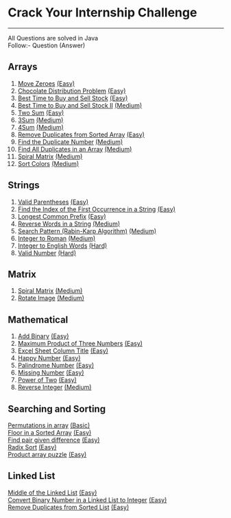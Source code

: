 # Crack Your Internship Challenge
---
All Questions are solved in Java\
Follow:- Question (Answer)

## Arrays
1. [Move Zeroes](https://leetcode.com/problems/move-zeroes/description/) [(Easy)](/Arrays/Move%20Zeroes(Easy).txt)
2. [Chocolate Distribution Problem](https://practice.geeksforgeeks.org/problems/chocolate-distribution-problem3825/1) [(Easy)](/Arrays/Chocolate%20Distribution%20Problem(Easy).txt)
3. [Best Time to Buy and Sell Stock](https://leetcode.com/problems/best-time-to-buy-and-sell-stock/) [(Easy)](/Arrays/Best%20Time%20to%20Buy%20and%20Sell%20Stock(Easy).txt)
4. [Best Time to Buy and Sell Stock II](https://leetcode.com/problems/best-time-to-buy-and-sell-stock-ii/description/) [(Medium)](/Arrays/Best%20Time%20to%20Buy%20and%20Sell%20Stock%20II(Medium).txt)
5. [Two Sum](https://leetcode.com/problems/two-sum/description/) [(Easy)](/Arrays/Two%20Sum(Easy).txt)
6. [3Sum](https://leetcode.com/problems/3sum/description/) [(Medium)](/Arrays/3Sum(Medium).txt)
7. [4Sum](https://leetcode.com/problems/4sum/description/) [(Medium)](/Arrays/4Sum(Medium).txt)
8. [Remove Duplicates from Sorted Array](https://leetcode.com/problems/remove-duplicates-from-sorted-array/description/) [(Easy)](/Arrays/Remove%20Duplicates%20from%20Sorted%20Array(Easy).txt)
9. [Find the Duplicate Number](https://leetcode.com/problems/find-the-duplicate-number/description/) [(Medium)](/Arrays/Find%20the%20Duplicate%20Number(Medium).txt)
10. [Find All Duplicates in an Array](https://leetcode.com/problems/find-the-duplicate-number/description/) [(Medium)](/Arrays/Find%20All%20Duplicates%20in%20an%20Array(Medium).txt)
11. [Spiral Matrix](https://leetcode.com/problems/spiral-matrix/description/) [(Medium)](/Arrays/Spiral%20Matrix(Medium).txt)
12. [Sort Colors](https://leetcode.com/problems/sort-colors/description/) [(Medium)](/Arrays/Sort%20Colors(Medium).txt)

## Strings
1. [Valid Parentheses](https://leetcode.com/problems/valid-parentheses/description/) [(Easy)](/Strings/Valid%20Parentheses(Easy).txt)
2. [Find the Index of the First Occurrence in a String](https://leetcode.com/problems/find-the-index-of-the-first-occurrence-in-a-string/description/) [(Easy)](/Strings/Find%20the%20Index%20of%20the%20First%20Occurrence%20in%20a%20String(Easy).txt)
3. [Longest Common Prefix](https://leetcode.com/problems/longest-common-prefix/description/) [(Easy)](/Strings/Longest%20Common%20Prefix(Easy).txt)
4. [Reverse Words in a String](https://leetcode.com/problems/reverse-words-in-a-string/description/) [(Medium)](/Strings/Reverse%20Words%20in%20a%20String(Medium).txt)
5. [Search Pattern (Rabin-Karp Algorithm)](https://practice.geeksforgeeks.org/problems/31272eef104840f7430ad9fd1d43b434a4b9596b/1) [(Medium)](/Strings/Search%20Pattern%20(Rabin-Karp%20Algorithm)(Medium).txt)
6. [Integer to Roman](https://leetcode.com/problems/integer-to-roman/description/) [(Medium)](/Strings/Integer%20to%20Roman(Medium).txt)
7. [Integer to English Words](https://leetcode.com/problems/integer-to-english-words/description/) [(Hard)](/Strings/Integer%20to%20English%20Words(Hard).txt)
8. [Valid Number](https://leetcode.com/problems/valid-number/description/) [(Hard)](/Strings/Valid%20Number(Hard).txt)

## Matrix
1. [Spiral Matrix](https://leetcode.com/problems/spiral-matrix/description/) [(Medium)](/Arrays/Spiral%20Matrix(Medium).txt)
2. [Rotate Image](https://leetcode.com/problems/rotate-image/description/) [(Medium)]()

## Mathematical
1. [Add Binary](https://leetcode.com/problems/add-binary/description/) [(Easy)](/Mathematical/Add%20Binary(Easy).txt)
2. [Maximum Product of Three Numbers](https://leetcode.com/problems/maximum-product-of-three-numbers/description/) [(Easy)](/Mathematical/Maximum%20Product%20of%20Three%20Numbers(Easy).txt)
3. [Excel Sheet Column Title](https://leetcode.com/problems/excel-sheet-column-title/description/) [(Easy)](/Mathematical/Excel%20Sheet%20Column%20Title(Easy).txt)
4. [Happy Number](https://leetcode.com/problems/happy-number/description/) [(Easy)](/Mathematical/Happy%20Number(Easy).txt)
5. [Palindrome Number](https://leetcode.com/problems/palindrome-number/description/) [(Easy)](/Mathematical/Palindrome%20Number(Easy).txt)
6. [Missing Number](https://leetcode.com/problems/missing-number/description/) [(Easy)](/Mathematical/Missing%20Number(Easy).txt)
7. [Power of Two](https://leetcode.com/problems/power-of-two/description/) [(Easy)](/Mathematical/Power%20of%20Two(Easy).txt)
8. [Reverse Integer](https://leetcode.com/problems/reverse-integer/description/) [(Medium)](/Mathematical/Reverse%20Integer(Medium).txt)

## Searching and Sorting
[Permutations in array](https://practice.geeksforgeeks.org/problems/permutations-in-array1747/1) [(Basic)](/Searching%20and%20Sorting/Permutations%20in%20array(Basic).txt)\
[Floor in a Sorted Array](https://practice.geeksforgeeks.org/problems/floor-in-a-sorted-array-1587115620/1) [(Easy)](/Searching%20and%20Sorting/Floor%20in%20a%20Sorted%20Array(Easy).txt)\
[Find pair given difference](https://practice.geeksforgeeks.org/problems/find-pair-given-difference1559/1) [(Easy)](/Searching%20and%20Sorting/Find%20Pair%20Given%20Difference(Easy).txt)\
[Radix Sort](https://practice.geeksforgeeks.org/problems/radix-sort/1) [(Easy)](/Searching%20and%20Sorting/Radix%20Sort(Easy).txt)\
[Product array puzzle](https://practice.geeksforgeeks.org/problems/product-array-puzzle4525/1) [(Easy)](Searching%20and%20Sorting/Product%20array%20puzzle(Easy).txt)

## Linked List
[Middle of the Linked List](https://leetcode.com/problems/middle-of-the-linked-list/description/) [(Easy)](/Linked%20List/Middle%20of%20the%20Linked%20List(Easy).txt)\
[Convert Binary Number in a Linked List to Integer](https://leetcode.com/problems/convert-binary-number-in-a-linked-list-to-integer/description/) [(Easy)](/Linked%20List/Convert%20Binary%20Number%20in%20a%20Linked%20List%20to%20Integer(Easy).txt)\
[Remove Duplicates from Sorted List](https://leetcode.com/problems/remove-duplicates-from-sorted-list/description/) [(Easy)](/Linked%20List/Remove%20Duplicates%20from%20Sorted%20List(Easy).txt)